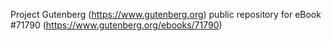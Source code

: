 Project Gutenberg (https://www.gutenberg.org) public repository
for eBook #71790 (https://www.gutenberg.org/ebooks/71790)
